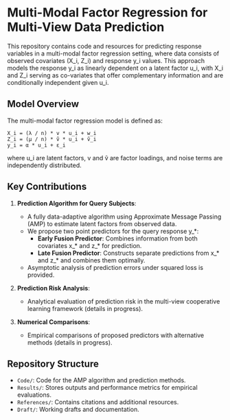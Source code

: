 
# Multi-Modal Factor Regression for Multi-View Data Prediction

This repository contains code and resources for predicting response variables in a multi-modal factor regression setting, where data consists of observed covariates (X_i, Z_i) and response y_i values. This approach models the response y_i as linearly dependent on a latent factor u_i, with X_i and Z_i serving as co-variates that offer complementary information and are conditionally independent given u_i.

## Model Overview

The multi-modal factor regression model is defined as:
```
X_i = (λ / n) * v * u_i + w_i
Z_i = (μ / n) * ṽ * u_i + ṽ_i
y_i = α * u_i + ε_i
```
where u_i are latent factors, v and ṽ are factor loadings, and noise terms are independently distributed.

## Key Contributions

1. **Prediction Algorithm for Query Subjects**: 
   - A fully data-adaptive algorithm using Approximate Message Passing (AMP) to estimate latent factors from observed data.
   - We propose two point predictors for the query response y_*:
     - **Early Fusion Predictor**: Combines information from both covariates x_* and z_* for prediction.
     - **Late Fusion Predictor**: Constructs separate predictions from x_* and z_* and combines them optimally.
   - Asymptotic analysis of prediction errors under squared loss is provided.

2. **Prediction Risk Analysis**:
   - Analytical evaluation of prediction risk in the multi-view cooperative learning framework (details in progress).

3. **Numerical Comparisons**:
   - Empirical comparisons of proposed predictors with alternative methods (details in progress).

## Repository Structure

- `Code/`: Code for the AMP algorithm and prediction methods.
- `Results/`: Stores outputs and performance metrics for empirical evaluations.
- `References/`: Contains citations and additional resources.
- `Draft/`: Working drafts and documentation.
